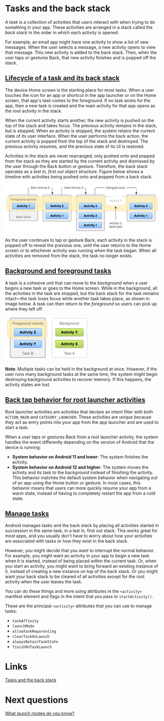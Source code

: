 # Tasks and the back stack
A *task* is a collection of activities that users interact with when trying to do something in your app. These activities are arranged in a stack called the *back stack* in the order in which each activity is opened.

For example, an email app might have one activity to show a list of new messages. When the user selects a message, a new activity opens to view that message. This new activity is added to the back stack. Then, when the user taps or gestures Back, that new activity finishes and is popped off the stack.

## [Lifecycle of a task and its back stack](https://developer.android.com/guide/components/activities/tasks-and-back-stack#life-cycle)
The device Home screen is the starting place for most tasks. When a user touches the icon for an app or shortcut in the app launcher or on the Home screen, that app's task comes to the foreground. If no task exists for the app, then a new task is created and the main activity for that app opens as the root activity in the stack.

When the current activity starts another, the new activity is pushed on the top of the stack and takes focus. The previous activity remains in the stack, but is stopped. When an activity is stopped, the system retains the current state of its user interface. When the user performs the back action, the current activity is popped from the top of the stack and destroyed. The previous activity resumes, and the previous state of its UI is restored.

Activities in the stack are never rearranged, only pushed onto and popped from the stack as they are started by the current activity and dismissed by the user through the Back button or gesture. Therefore, the back stack operates as a *last in, first out* object structure. Figure below shows a timeline with activities being pushed onto and popped from a back stack.

![](./res/diagram_backstack.png "Backstack")

As the user continues to tap or gesture Back, each activity in the stack is popped off to reveal the previous one, until the user returns to the Home screen or to whichever activity was running when the task began. When all activities are removed from the stack, the task no longer exists. 

## [Background and foreground tasks](https://developer.android.com/guide/components/activities/tasks-and-back-stack#background-foreground)
A task is a cohesive unit that can move to the *background* when a user begins a new task or goes to the Home screen. While in the background, all the activities in the task are stopped, but the back stack for the task remains intact—the task loses focus while another task takes place, as shown in image below. A task can then return to the *foreground* so users can pick up where they left off.

![](./res/diagram_multitasking.png "Multitasking")

**Note**: Multiple tasks can be held in the background at once. However, if the user runs many background tasks at the same time, the system might begin destroying background activities to recover memory. If this happens, the activity states are lost.

## [Back tap behavior for root launcher activities](https://developer.android.com/guide/components/activities/tasks-and-back-stack#back-press-behavior)
Root launcher activities are activities that declare an intent filter with both `ACTION_MAIN` and `CATEGORY_LAUNCHER`.  These activities are unique because they act as entry points into your app from the app launcher and are used to start a task.

When a user taps or gestures Back from a root launcher activity, the system handles the event differently depending on the version of Android that the device is running:
- **System behavior on Android 11 and lower**: The system finishes the activity.
- **System behavior on Android 12 and higher**: The system moves the activity and its task to the background instead of finishing the activity. This behavior matches the default system behavior when navigating out of an app using the Home button or gesture. In most cases, this behavior means that users can more quickly resume your app from a warm state, instead of having to completely restart the app from a cold state.

## [Manage tasks](https://developer.android.com/guide/components/activities/tasks-and-back-stack#ManagingTasks)
Android manages tasks and the back stack by placing all activities started in succession in the same task, in a last in, first out stack. This works great for most apps, and you usually don't have to worry about how your activities are associated with tasks or how they exist in the back stack.

However, you might decide that you want to interrupt the normal behavior. For example, you might want an activity in your app to begin a new task when it is started, instead of being placed within the current task. Or, when you start an activity, you might want to bring forward an existing instance of it, instead of creating a new instance on top of the back stack. Or you might want your back stack to be cleared of all activities except for the root activity when the user leaves the task.

You can do these things and more using attributes in the `<activity>` manifest element and flags in the intent that you pass to `startActivity()`.

These are the principal `<activity>` attributes that you can use to manage tasks:
- `taskAffinity`
- `launchMode`
- `allowTaskReparenting`
- `clearTaskOnLaunch`
- `alwaysRetainTaskState`
- `finishOnTaskLaunch`

# Links
[Tasks and the back stack](https://developer.android.com/guide/components/activities/tasks-and-back-stack)

# Next questions
[What launch modes do you know?](https://github.com/Kirchhoff-/Android-Interview-Questions/blob/master/Android/What%20launch%20modes%20do%20you%20know%3F.md)
